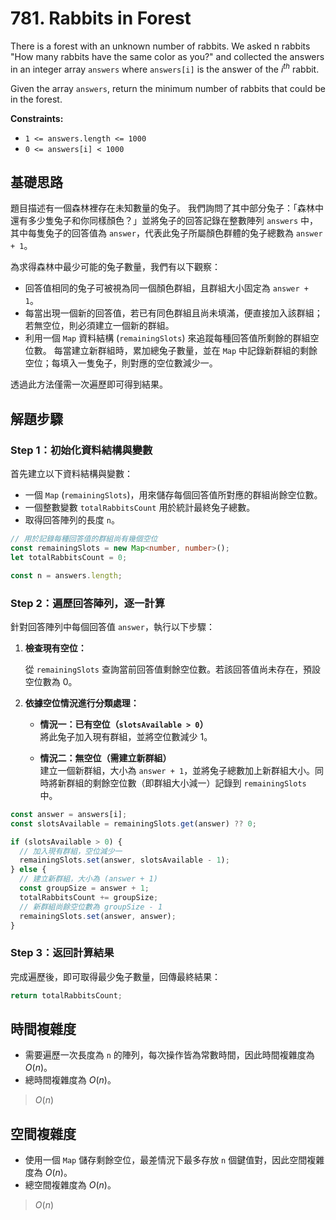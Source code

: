 # 781. Rabbits in Forest

There is a forest with an unknown number of rabbits. 
We asked n rabbits "How many rabbits have the same color as you?" and collected the answers in an integer array `answers` 
where `answers[i]` is the answer of the $i^{th}$ rabbit.

Given the array `answers`, return the minimum number of rabbits that could be in the forest.

**Constraints:**

- `1 <= answers.length <= 1000`
- `0 <= answers[i] < 1000`

## 基礎思路

題目描述有一個森林裡存在未知數量的兔子。
我們詢問了其中部分兔子：「森林中還有多少隻兔子和你同樣顏色？」並將兔子的回答記錄在整數陣列 `answers` 中，其中每隻兔子的回答值為 `answer`，代表此兔子所屬顏色群體的兔子總數為 `answer + 1`。

為求得森林中最少可能的兔子數量，我們有以下觀察：

- 回答值相同的兔子可被視為同一個顏色群組，且群組大小固定為 `answer + 1`。
- 每當出現一個新的回答值，若已有同色群組且尚未填滿，便直接加入該群組；若無空位，則必須建立一個新的群組。
- 利用一個 `Map` 資料結構 (`remainingSlots`) 來追蹤每種回答值所剩餘的群組空位數。
  每當建立新群組時，累加總兔子數量，並在 `Map` 中記錄新群組的剩餘空位；每填入一隻兔子，則對應的空位數減少一。

透過此方法僅需一次遍歷即可得到結果。

## 解題步驟

### Step 1：初始化資料結構與變數

首先建立以下資料結構與變數：

- 一個 `Map` (`remainingSlots`)，用來儲存每個回答值所對應的群組尚餘空位數。
- 一個整數變數 `totalRabbitsCount` 用於統計最終兔子總數。
- 取得回答陣列的長度 `n`。

```typescript
// 用於記錄每種回答值的群組尚有幾個空位
const remainingSlots = new Map<number, number>();
let totalRabbitsCount = 0;

const n = answers.length;
```

### Step 2：遍歷回答陣列，逐一計算

針對回答陣列中每個回答值 `answer`，執行以下步驟：

1. **檢查現有空位：**

   從 `remainingSlots` 查詢當前回答值剩餘空位數。若該回答值尚未存在，預設空位數為 0。

2. **依據空位情況進行分類處理：**

   - **情況一：已有空位（`slotsAvailable > 0`）**  
     將此兔子加入現有群組，並將空位數減少 1。

   - **情況二：無空位（需建立新群組）**  
     建立一個新群組，大小為 `answer + 1`，並將兔子總數加上新群組大小。同時將新群組的剩餘空位數（即群組大小減一）記錄到 `remainingSlots` 中。


```typescript
const answer = answers[i];
const slotsAvailable = remainingSlots.get(answer) ?? 0;

if (slotsAvailable > 0) {
  // 加入現有群組，空位減少一
  remainingSlots.set(answer, slotsAvailable - 1);
} else {
  // 建立新群組，大小為 (answer + 1)
  const groupSize = answer + 1;
  totalRabbitsCount += groupSize;
  // 新群組尚餘空位數為 groupSize - 1
  remainingSlots.set(answer, answer);
}
```

### Step 3：返回計算結果

完成遍歷後，即可取得最少兔子數量，回傳最終結果：

```typescript
return totalRabbitsCount;
```

## 時間複雜度

- 需要遍歷一次長度為 `n` 的陣列，每次操作皆為常數時間，因此時間複雜度為 $O(n)$。
- 總時間複雜度為 $O(n)$。

> $O(n)$

## 空間複雜度

- 使用一個 `Map` 儲存剩餘空位，最差情況下最多存放 `n` 個鍵值對，因此空間複雜度為 $O(n)$。
- 總空間複雜度為 $O(n)$。

> $O(n)$

